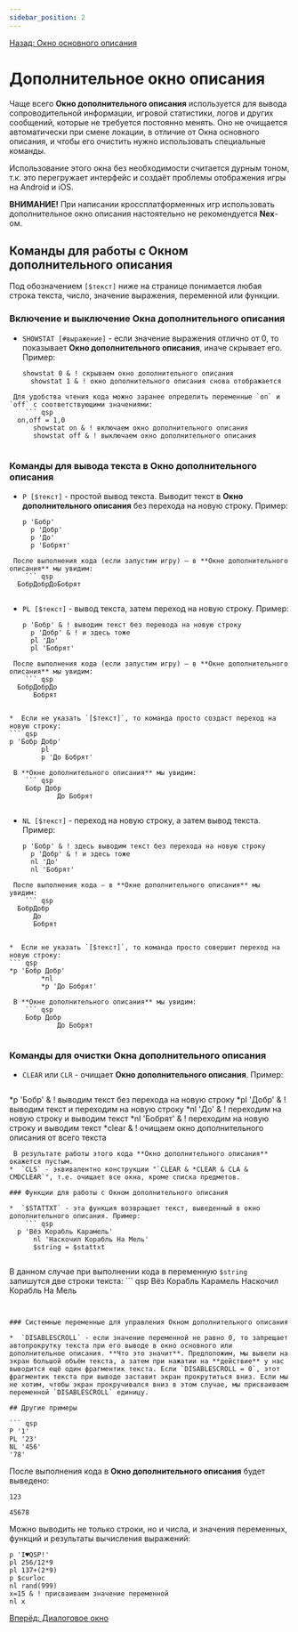 ```yaml
---
sidebar_position: 2
---
```

[Назад: Окно основного описания](main)

# Дополнительное окно описания

Чаще всего **Окно дополнительного описания** используется для вывода сопроводительной информации, игровой статистики, логов и других сообщений, которые не требуется постоянно менять. Оно не очищается автоматически при смене локации, в отличие от Окна основного описания, и чтобы его очистить нужно использовать специальные команды.

Использование этого окна без необходимости считается дурным тоном, т.к. это перегружает интерфейс и создаёт проблемы отображения игры на Android и iOS.

**ВНИМАНИЕ!** При написании кроссплатформенных игр использовать дополнительное окно описания настоятельно не рекомендуется **Nex**-ом.

## Команды для работы с Окном дополнительного описания

Под обозначением `[$текст]` ниже на странице понимается любая строка текста, число, значение выражения, переменной или функции.

### Включение и выключение Окна дополнительного описания

* `SHOWSTAT [#выражение]` - если значение выражения отлично от 0, то показывает **Окно дополнительного описания**, иначе скрывает его. Пример:
    ``` qsp
  showstat 0 & ! скрываем окно дополнительного описания
      showstat 1 & ! окно дополнительного описания снова отображается
    
```
 Для удобства чтения кода можно заранее определить переменные `on` и `off` с соответствующими значениями:
    ``` qsp
  on,off = 1,0
      showstat on & ! включаем окно дополнительного описания
      showstat off & ! выключаем окно дополнительного описания
    
```


### Команды для вывода текста в Окно дополнительного описания

* `P [$текст]` - простой вывод текста. Выводит текст в **Окно дополнительного описания** без перехода на новую строку. Пример:
    ``` qsp
  p 'Бобр'
      p 'Добр'
      p 'До'
      p 'Бобрят'
    
```
 После выполнения кода (если запустим игру) — в **Окне дополнительного описания** мы увидим:
    ``` qsp
  БобрДобрДоБобрят
    
```

* `PL [$текст]` - вывод текста, затем переход на новую строку. Пример:
    ``` qsp
  p 'Бобр' & ! выводим текст без перевода на новую строку
      p 'Добр' & ! и здесь тоже
      pl 'До'
      pl 'Бобрят'
    
```
 После выполнения кода (если запустим игру) — в **Окне дополнительного описания** мы увидим:
    ``` qsp
  БобрДобрДо
      Бобрят
    
```

    *  Если не указать `[$текст]`, то команда просто создаст переход на новую строку:
    ``` qsp
    p 'Бобр Добр'
            pl
            p 'До Бобрят'
        
```
 В **Окне дополнительного описания** мы увидим: 
    ``` qsp
    Бобр Добр
            До Бобрят
        
```

* `NL [$текст]` - переход на новую строку, а затем вывод текста. Пример:
    ``` qsp
  p 'Бобр' & ! здесь выводим текст без перехода на новую строку
      p 'Добр' & ! и здесь тоже
      nl 'До'
      nl 'Бобрят'
    
```
 После выполнения кода — в **Окне дополнительного описания** мы увидим:
    ``` qsp
  БобрДобр
      До
      Бобрят
    
```

    *  Если не указать `[$текст]`, то команда просто совершит переход на новую строку:
    ``` qsp
    *p 'Бобр Добр'
            *nl
            *p 'До Бобрят'
        
```
 В **Окне дополнительного описания** мы увидим:
    ``` qsp
    Бобр Добр
            До Бобрят
        
```


### Команды для очистки Окна дополнительного описания

*  `CLEAR` или `CLR` - очищает **Окно дополнительного описания**. Пример:
    ``` qsp
  *p 'Бобр'    & ! выводим текст без перехода на новую строку
      *pl 'Добр'  & ! выводим текст и переходим на новую строку
      *nl 'До'    & ! переходим на новую строку и выводим текст
      *nl 'Бобрят' & ! переходим на новую строку и выводим текст
      *clear      & ! очищаем окно дополнительного описания от всего текста
    
```
 В результате работы этого кода **Окно дополнительного описания** окажется пустым.
*  `CLS` - эквивалентно конструкции "`CLEAR & *CLEAR & CLA & CMDCLEAR`", т.е. очищает все окна, кроме списка предметов.

### Функции для работы с Окном дополнительного описания

*  `$STATTXT` - эта функция возвращает текст, выведенный в окно дополнительного описания. Пример:
    ``` qsp
  p 'Вёз Корабль Карамель'
      nl 'Наскочил Корабль На Мель'
      $string = $stattxt
    
```
 В данном случае при выполнении кода в переменную `$string` запишутся две строки текста:
    ``` qsp
  Вёз Корабль Карамель
      Наскочил Корабль На Мель
    
```


### Системные переменные для управления Окном дополнительного описания

*  `DISABLESCROLL` - если значение переменной не равно 0, то запрещает автопрокрутку текста при его выводе в окно основного или дополнительное описания. **Что это значит**. Предположим, мы вывели на экран большой объём текста, а затем при нажатии на **действие** у нас выводится ещё один фрагментик текста. Если `DISABLESCROLL = 0`, этот фрагментик текста при выводе заставит экран прокрутиться вниз. Если мы не хотим, чтобы экран прокручивался вниз в этом случае, мы присваиваем переменной `DISABLESCROLL` единицу.

## Другие примеры

``` qsp
P '1'
PL '23'
NL '456'
'78'
```

После выполнения кода в **Окно дополнительного описания** будет выведено:

``` qsp
123

45678
```

Можно выводить не только строки, но и числа, и значения переменных, функций и результаты вычисления выражений:

``` qsp
p 'I♥QSP!'
pl 256/12*9
pl 137+(2*9)
p $curloc
nl rand(999)
x=15 & ! присваиваем значение переменной
nl x
```

[Вперёд: Диалоговое окно](msgbox)
